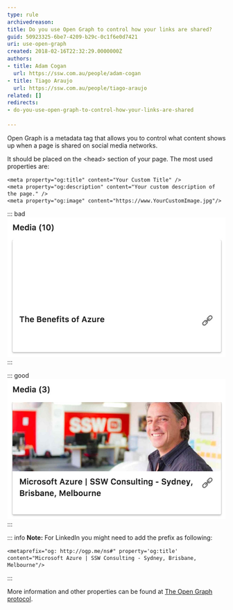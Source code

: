 ```yaml
---
type: rule
archivedreason: 
title: Do you use Open Graph to control how your links are shared?
guid: 50923325-6be7-4209-b29c-0c1f6e0d7421
uri: use-open-graph
created: 2018-02-16T22:32:29.0000000Z
authors:
- title: Adam Cogan
  url: https://ssw.com.au/people/adam-cogan
- title: Tiago Araujo
  url: https://ssw.com.au/people/tiago-araujo
related: []
redirects:
- do-you-use-open-graph-to-control-how-your-links-are-shared

---
```


Open Graph is a metadata tag that allows you to control what content shows up when a page is shared on social media networks.

<!--endintro-->

It should be placed on the &lt;head&gt; section of your page. The most used properties are:

```
<meta property="og:title" content="Your Custom Title" />
<meta property="og:description" content="Your custom description of the page." />
<meta property="og:image" content="https://www.YourCustomImage.jpg"/>
```

::: bad  
![Figure: Bad example - Shared link has no image and the title was "guessed" by LinkedIn](open-graph-bad.jpg)  
:::


::: good  
![Figure: Good example - Shared link has a nice image and title, both defined via Open Graph tags](opengraph-good.jpg)  
:::

::: info
**Note:** For LinkedIn you might need to add the prefix as following:
```
<metaprefix="og: http://ogp.me/ns#" property='og:title' content="Microsoft Azure | SSW Consulting - Sydney, Brisbane, Melbourne"/>
```
:::

More information and other properties can be found at [The Open Graph protocol](https://ogp.me/).
